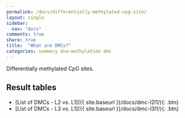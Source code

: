 ```yaml
---
permalink: /docs/differentially-methylated-cpg-site/
layout: single
sidebar:
  nav: "docs"
comments: true
share: true
title:  "What are DMCs?"
categories: summary dna-methylation dmc
---
```

Differentially methylated CpG sites.

## Result tables
- [List of DMCs - L2 vs. L1]({{ site.baseurl }}/docs/dmc-l2l1/){: .btn}
- [List of DMCs - L3 vs. L1]({{ site.baseurl }}/docs/dmc-l3l1/){: .btn}
